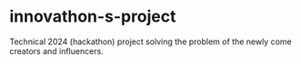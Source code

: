 # innovathon-s-project
Technical 2024 (hackathon) project solving the problem of the newly come creators and influencers.

